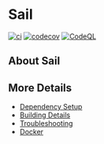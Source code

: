 # Sail

[![ci](https://github.com/cplusplus-lang/Sail/actions/workflows/ci.yml/badge.svg)](https://github.com/cplusplus-lang/Sail/actions/workflows/ci.yml)
[![codecov](https://codecov.io/gh/cplusplus-lang/Sail/branch/main/graph/badge.svg)](https://codecov.io/gh/cplusplus-lang/Sail)
[![CodeQL](https://github.com/cplusplus-lang/Sail/actions/workflows/codeql-analysis.yml/badge.svg)](https://github.com/cplusplus-lang/Sail/actions/workflows/codeql-analysis.yml)

## About Sail



## More Details

 * [Dependency Setup](README_dependencies.md)
 * [Building Details](README_building.md)
 * [Troubleshooting](README_troubleshooting.md)
 * [Docker](README_docker.md)
